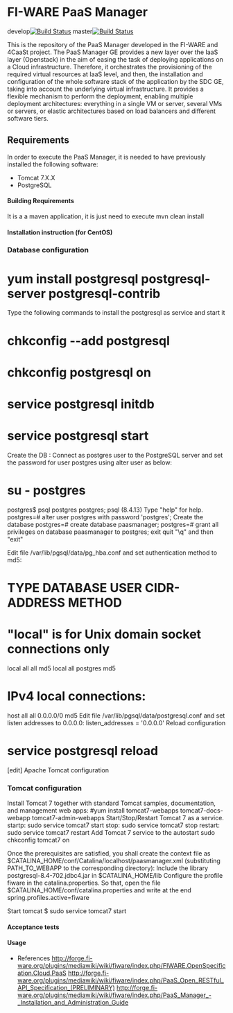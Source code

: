 # FI-WARE PaaS Manager

develop[![Build Status](https://travis-ci.org/telefonicaid/fiware-paas.svg?branch=develop)](https://travis-ci.org/telefonicaid/fiware-paas?branch=develop) master[![Build Status](https://travis-ci.org/telefonicaid/fiware-paas.svg?branch=master)](https://travis-ci.org/telefonicaid/fiware-paas?branch=master)

This is the repository of the PaaS Manager developed in the FI-WARE and 4CaaSt project. The PaaS Manager GE provides a 
new layer over the IaaS layer (Openstack) in the aim of easing the task of deploying applications on a Cloud infrastructure. 
Therefore, it orchestrates the provisioning of the required virtual resources at IaaS level, and then, the installation and configuration 
of the whole software stack of the application by the SDC GE, taking into account the underlying virtual infrastructure. 
It provides a flexible mechanism to perform the deployment, enabling multiple deployment architectures: 
everything in a single VM or server, several VMs or servers, or elastic architectures based on load balancers and different software tiers.



## Requirements
In order to execute the PaaS Manager, it is needed to have previously installed the following software:
- Tomcat 7.X.X 
- PostgreSQL 

#### Building Requirements
It is a a maven application, it is just need to execute mvn clean install

#### Installation instruction (for CentOS)
### Database configuration
# yum install postgresql postgresql-server postgresql-contrib

Type the following commands to install the postgresql as service and start it
# chkconfig --add postgresql 
# chkconfig postgresql on
# service postgresql initdb
# service postgresql start

Create the DB :
Connect as postgres user to the PostgreSQL server and set the password for user postgres using alter user as below:
# su - postgres
postgres$ psql postgres postgres;
psql (8.4.13)
Type "help" for help.
postgres=# alter user postgres with password 'postgres';
Create the database
postgres=# create database paasmanager;
postgres=# grant all privileges on database paasmanager to postgres;
exit quit "\q" and then "exit"

Edit file /var/lib/pgsql/data/pg_hba.conf and set authentication method to md5:
# TYPE  DATABASE    USER        CIDR-ADDRESS          METHOD
# "local" is for Unix domain socket connections only
local   all         all                               md5
local   all         postgres                          md5
# IPv4 local connections:
host    all         all         0.0.0.0/0          md5
Edit file /var/lib/pgsql/data/postgresql.conf and set listen addresses to 0.0.0.0:
listen_addresses = '0.0.0.0'
Reload configuration
# service postgresql reload
[edit] Apache Tomcat configuration

### Tomcat configuration
Install Tomcat 7 together with standard Tomcat samples, documentation, and management web apps:
#yum install tomcat7-webapps tomcat7-docs-webapp tomcat7-admin-webapps
Start/Stop/Restart Tomcat 7 as a service. startp:
sudo service tomcat7 start
stop:
sudo service tomcat7 stop
restart:
sudo service tomcat7 restart
Add Tomcat 7 service to the autostart
sudo chkconfig tomcat7 on


Once the prerequisites are satisfied, you shall create the context file as $CATALINA_HOME/conf/Catalina/localhost/paasmanager.xml (substituting PATH_TO_WEBAPP to the corresponding directory):
<Context path="/paasmanager" docBase="PATH_TO_WEBAPP" reloadable="true" debug="5">
  <Resource name="jdbc/paasmanager" auth="Container" type="javax.sql.DataSource" driverClassName="org.postgresql.Driver"
   url="jdbc:postgresql://localhost:5432/paasmanager"
   username="postgres" password="postgres"
   maxActive="20" maxIdle="10" maxWait="-1"/> 
</Context>
Include the library postgresql-8.4-702.jdbc4.jar in $CATALINA_HOME/lib
Configure the profile fiware in the catalina.properties. So that, open the file $CATALINA_HOME/conf/catalina.properties and write at the end
 spring.profiles.active=fiware

Start tomcat
$ sudo service tomcat7 start

#### Acceptance tests

#### Usage

* References
http://forge.fi-ware.org/plugins/mediawiki/wiki/fiware/index.php/FIWARE.OpenSpecification.Cloud.PaaS
http://forge.fi-ware.org/plugins/mediawiki/wiki/fiware/index.php/PaaS_Open_RESTful_API_Specification_(PRELIMINARY)
http://forge.fi-ware.org/plugins/mediawiki/wiki/fiware/index.php/PaaS_Manager_-_Installation_and_Administration_Guide


